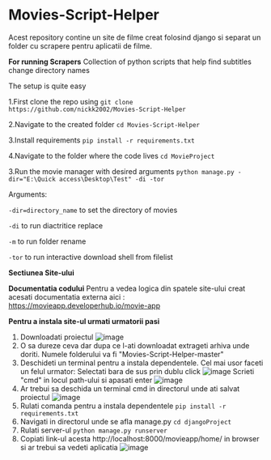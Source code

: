 # Movies-Script-Helper
Acest repository contine un site de filme creat folosind django si separat un folder cu scrapere pentru aplicatii de filme.


**For running Scrapers**
Collection of python scripts that help find subtitles change directory names 

The setup is quite easy


1.First clone the repo using `git clone https://github.com/nickk2002/Movies-Script-Helper`


2.Navigate to the created folder `cd Movies-Script-Helper`


3.Install requirements `pip install -r requirements.txt`

4.Navigate to the folder where the code lives `cd MovieProject`


3.Run the movie manager with desired arguments `python manage.py -dir="E:\Quick access\Desktop\Test" -di -tor`


Arguments: 


`-dir=directory_name` to set the directory of movies


`-di` to run diactritice replace


`-m` to run folder rename


`-tor` to run interactive download shell from filelist



**Sectiunea Site-ului**

**Documentatia codului**
Pentru a vedea logica din spatele site-ului creat acesati documentatia externa aici : https://movieapp.developerhub.io/movie-app

**Pentru a instala site-ul urmati urmatorii pasi**

1. Downloadati proiectul ![image](https://user-images.githubusercontent.com/35890341/114370131-ca308600-9b87-11eb-86ac-4bb8abb172da.png)
2. O sa dureze ceva dar dupa ce l-ati downloadat extrageti arhiva unde doriti. Numele folderului va fi "Movies-Script-Helper-master"
3. Deschideti un terminal pentru a instala dependentele. Cel mai usor faceti un felul urmator: 
Selectati bara de sus prin dublu click ![image](https://user-images.githubusercontent.com/35890341/114371255-fd274980-9b88-11eb-956b-dad47556e903.png)
Scrieti "cmd" in locul path-ului si apasati enter ![image](https://user-images.githubusercontent.com/35890341/114371465-2e077e80-9b89-11eb-857b-8451868c55ba.png) 
4. Ar trebui sa deschida un terminal cmd in directorul unde ati salvat proiectul
![image](https://user-images.githubusercontent.com/35890341/114371603-568f7880-9b89-11eb-8518-d549aee578ce.png)
5. Rulati comanda pentru a instala dependentele  `pip install -r requirements.txt`
6. Navigati in directorul unde se afla manage.py `cd djangoProject`
7. Rulati server-ul `python manage.py runserver`
8. Copiati link-ul acesta http://localhost:8000/movieapp/home/ in browser si ar trebui sa vedeti aplicatia
![image](https://user-images.githubusercontent.com/35890341/114372107-dcabbf00-9b89-11eb-9b23-48958b8e4d0a.png)



